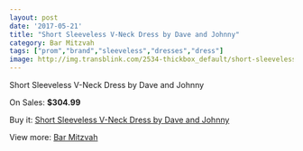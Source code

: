 ```yaml
---
layout: post
date: '2017-05-21'
title: "Short Sleeveless V-Neck Dress by Dave and Johnny"
category: Bar Mitzvah
tags: ["prom","brand","sleeveless","dresses","dress"]
image: http://img.transblink.com/2534-thickbox_default/short-sleeveless-v-neck-dress-by-dave-and-johnny.jpg
---
```

Short Sleeveless V-Neck Dress by Dave and Johnny

On Sales: **$304.99**
<a href="https://www.transblink.com/en/bar-mitzvah/817-short-sleeveless-v-neck-dress-by-dave-and-johnny.html"><amp-img layout="responsive" width="600" height="600" src="//img.transblink.com/2534-thickbox_default/short-sleeveless-v-neck-dress-by-dave-and-johnny.jpg" alt="Short Sleeveless V-Neck Dress by Dave and Johnny 0" /></a>
<a href="https://www.transblink.com/en/bar-mitzvah/817-short-sleeveless-v-neck-dress-by-dave-and-johnny.html"><amp-img layout="responsive" width="600" height="600" src="//img.transblink.com/2535-thickbox_default/short-sleeveless-v-neck-dress-by-dave-and-johnny.jpg" alt="Short Sleeveless V-Neck Dress by Dave and Johnny 1" /></a>

Buy it: [Short Sleeveless V-Neck Dress by Dave and Johnny](https://www.transblink.com/en/bar-mitzvah/817-short-sleeveless-v-neck-dress-by-dave-and-johnny.html "Short Sleeveless V-Neck Dress by Dave and Johnny")

View more: [Bar Mitzvah](https://www.transblink.com/en/2-bar-mitzvah "Bar Mitzvah")